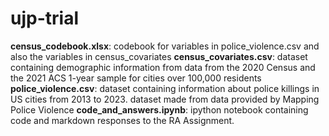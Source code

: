 # ujp-trial

**census_codebook.xlsx**: codebook for variables in police_violence.csv and also the variables in census_covariates
**census_covariates.csv**: dataset containing demographic information from data from the 2020 Census and the 2021 ACS 1-year sample for cities over 100,000 residents
**police_violence.csv**: dataset containing information about police killings in US cities from 2013 to 2023. dataset made from data provided by Mapping Police Violence 
**code_and_answers.ipynb**: ipython notebook containing code and markdown responses to the RA Assignment.
